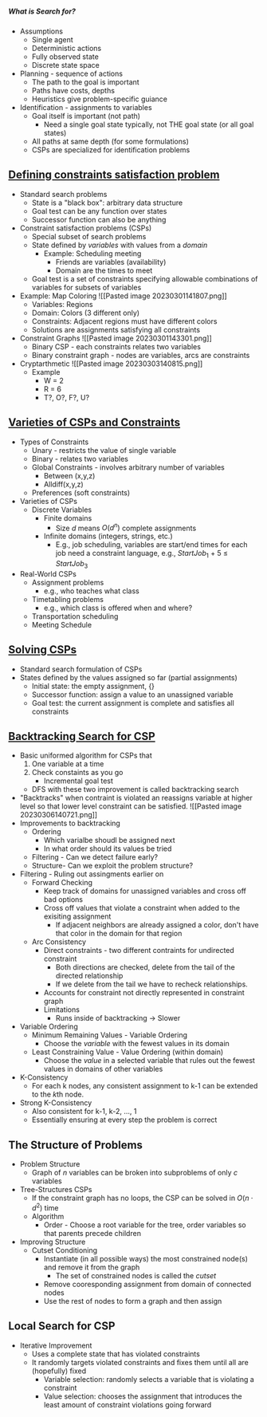 ##### What is Search for?
- Assumptions
	- Single agent
	- Deterministic actions
	- Fully observed state
	- Discrete state space
- Planning - sequence of actions
	- The path to the goal is important
	- Paths have costs, depths
	- Heuristics give problem-specific guiance
- Identification - assignments to variables
	- Goal itself is important (not path)
		- Need a single goal state typically, not THE goal state (or all goal states)
	- All paths at same depth (for some formulations)
	- CSPs are specialized for identification problems

## <u>Defining constraints satisfaction problem</u> 
- Standard search problems
	- State is a "black box": arbitrary data structure
	-  Goal test can be any function over states
	- Successor function can also be anything
- Constraint satisfaction problems (CSPs)
	- Special subset of search problems
	- State defined by *variables* with values from a *domain*
		- Example: Scheduling meeting
			- Friends are variables (availability)
			- Domain are the times to meet
	- Goal test is a set of constraints specifying allowable combinations of variables for subsets of variables
- Example: Map Coloring
	![[Pasted image 20230301141807.png]]
	- Variables: Regions
	- Domain: Colors (3 different only)
	- Constraints: Adjacent regions must have different colors
	- Solutions are assignments satisfying all constraints
- Constraint Graphs
		![[Pasted image 20230301143301.png]]
	- Binary CSP - each constraints relates two variables
	- Binary constraint graph - nodes are variables, arcs are constraints
- Cryptarthmetic
		![[Pasted image 20230303140815.png]]
	- Example
		- W = 2
		- R = 6
		- T?, O?, F?, U?


##  <u>Varieties of CSPs and Constraints</u>
- Types of Constraints
	- Unary - restricts the value of single variable
	- Binary - relates two variables
	- Global Constraints - involves arbitrary number of variables
		- Between (x,y,z)
		- Alldiff(x,y,z)
	- Preferences (soft constraints)
- Varieties of CSPs
	- Discrete Variables
		- Finite domains
			- Size $d$ means $O(d^{n})$ complete assignments
		- Infinite domains (integers, strings, etc.)
			- E.g., job scheduling, variables are start/end times for each job need a constraint language, e.g., $StartJob_1$ + 5 ≤ $StartJob_3$
- Real-World CSPs	
	- Assignment problems 
		- e.g., who teaches what class 
	- Timetabling problems 
		- e.g., which class is offered when and where? 
	- Transportation scheduling 
	- Meeting Schedule


## <u>Solving CSPs</u>
- Standard search formulation of CSPs 
- States defined by the values assigned so far (partial assignments) 
	- Initial state: the empty assignment, {} 
	- Successor function: assign a value to an unassigned variable 
	- Goal test: the current assignment is complete and satisfies all constraints



## <u>Backtracking Search for CSP</u> 
- Basic uniformed algorithm for CSPs that
	1. One variable at a time
	2. Check constaints as you go
		- Incremental goal test
	- DFS with these two improvement is called backtracking search
- "Backtracks" when contraint is violated an reassigns variable at higher level so that lower level constraint can be satisfied.
		![[Pasted image 20230306140721.png]]
- Improvements to backtracking
	- Ordering
		- Which varialbe shoudl be assigned next
		- In what order should its values be tried
	- Filtering - Can we detect failure early?
	- Structure- Can we exploit the problem structure?
- Filtering - Ruling out assingments earlier on
	- Forward Checking
		- Keep track of domains for unassigned variables and cross off bad options
		- Cross off values that violate a constraint when added to the exisiting assignment
			- If adjacent neighbors are already assigned a color, don't have that color in the domain for that region
	- Arc Consistency
		- Direct constraints - two different contraints for undirected constraint
			- Both directions are checked, delete from the tail of the directed relationship
			- If we delete from the tail we have to recheck relationships.
		- Accounts for constraint not directly represented in constraint graph
		- Limitations
			- Runs inside of backtracking -> Slower
- Variable Ordering
	- Minimum Remaining Values - Variable Ordering
		- Choose the *variable* with the fewest values in its domain
	- Least Constraining Value - Value Ordering (within domain)
		- Choose the *value* in a selected variable that rules out the fewest values in domains of other variables
- K-Consistency
	- For each k nodes, any consistent assignment to k-1 can be extended to the $k$th node.
- Strong K-Consistency
	- Also consistent for k-1, k-2, ..., 1
	- Essentially ensuring at every step the problem is correct


## The Structure of Problems
- Problem Structure
	- Graph of $n$ variables can be broken into subproblems of only $c$ variables
- Tree-Structures CSPs
	- If the constraint graph has no loops, the CSP can be solved in $O(n \cdot d^{2})$ time
	- Algorithm
		- Order - Choose a root variable for the tree, order variables so that parents precede children
- Improving Structure
	- Cutset Conditioning
		- Instantiate (in all possible ways) the most constrained node(s) and remove it from the graph
			- The set of constrained nodes is called the *cutset*
		- Remove cooresponding assignment from domain of connected nodes
		- Use the rest of nodes to form a graph and then assign

## Local Search for CSP 
- Iterative Improvement
	- Uses a complete state that has violated constraints
	- It randomly targets violated constraints and fixes them until all are (hopefully) fixed
		- Variable selection: randomly selects a variable that is violating a constraint
		- Value selection: chooses the assignment that introduces the least amount of constraint violations going forward
